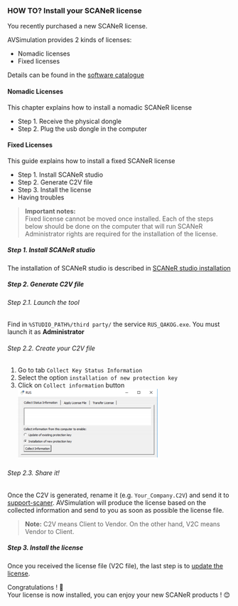 ### HOW TO? Install your SCANeR license

You recently purchased a new SCANeR license. 

AVSimulation provides 2 kinds of licenses:
- Nomadic licenses 
- Fixed licenses

Details can be found in the [software catalogue](https://www.avsimulation.com/pack-foundation/)

#### Nomadic Licenses
This chapter explains how to install a nomadic SCANeR license
- Step 1. Receive the physical dongle
- Step 2. Plug the usb dongle in the computer

#### Fixed Licenses

This guide explains how to install a fixed SCANeR license
- Step 1. Install SCANeR studio
- Step 2. Generate C2V file
- Step 3. Install the license
- Having troubles

>**Important notes:**  
>Fixed license cannot be moved once installed. Each of the steps below should be done on the computer that will run SCANeR 
>Administrator rights are required for the installation of the license. 

##### Step 1. Install SCANeR studio

The installation of SCANeR studio is described in [SCANeR studio installation](https://github.com/AVSGuillaume/Samples-Pack/blob/3182d60806769b3ba844f12e6597bad8b0606352/Pages/HT_Update_SCANeR_license/Update_SCANeR_license.md)

##### Step 2. Generate C2V file

###### Step 2.1. Launch the tool
Find in `%STUDIO_PATH%/third party/` the service `RUS_QAKOG.exe`. You must launch it as **Administrator**
###### Step 2.2. Create your C2V file
1. Go to tab `Collect Key Status Information`
2. Select the option `installation of new protection key`
3. Click on `Collect information` button
![](./assets/GenerateC2V.png)
###### Step 2.3. Share it!
Once the C2V is generated, rename it (e.g. `Your_Company.C2V`) and send it to [support-scaner](mailto:support-scaner@avsimulation.fr).
AVSimulation will produce the license based on the collected information and send to you as
soon as possible the license file.

>**Note:**
>C2V means Client to Vendor. 
>On the other hand, V2C means Vendor to Client.

##### Step 3. Install the license

Once you received the license file (V2C file), the last step is to [update the license](https://github.com/AVSGuillaume/Samples-Pack/blob/3182d60806769b3ba844f12e6597bad8b0606352/Pages/HT_Update_SCANeR_license/Update_SCANeR_license.md).

Congratulations ! 💪  
Your license is now installed, you can enjoy your new SCANeR products ! 😊
